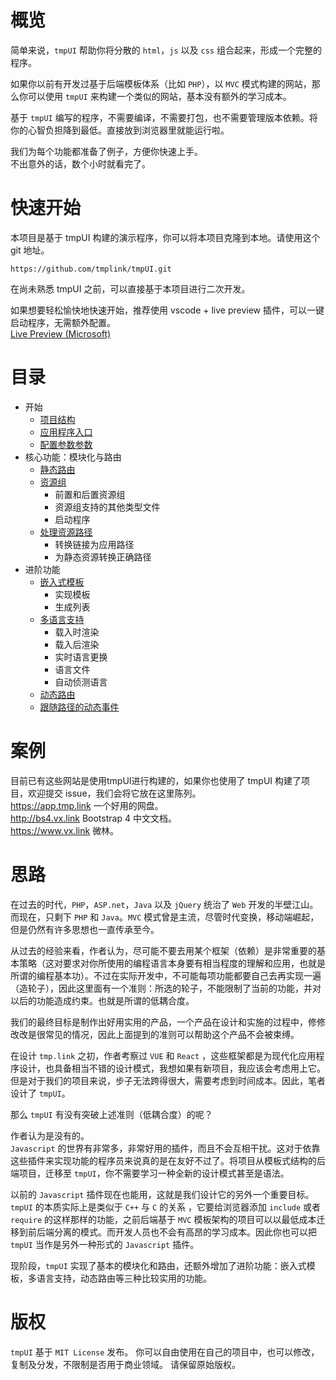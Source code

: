 # 概览

简单来说，`tmpUI` 帮助你将分散的 `html`，`js` 以及 `css` 组合起来，形成一个完整的程序。  

如果你以前有开发过基于后端模板体系（比如 `PHP`），以 `MVC` 模式构建的网站，那么你可以使用 `tmpUI` 来构建一个类似的网站，基本没有额外的学习成本。

基于 `tmpUI` 编写的程序，不需要编译，不需要打包，也不需要管理版本依赖。将你的心智负担降到最低。直接放到浏览器里就能运行啦。  

我们为每个功能都准备了例子，方便你快速上手。   
不出意外的话，数个小时就看完了。

# 快速开始
本项目是基于 tmpUI 构建的演示程序，你可以将本项目克隆到本地。请使用这个 git 地址。
```
https://github.com/tmplink/tmpUI.git
```
在尚未熟悉 tmpUI 之前，可以直接基于本项目进行二次开发。  

如果想要轻松愉快地快速开始，推荐使用 vscode + live preview 插件，可以一键启动程序，无需额外配置。  
[Live Preview (Microsoft)](https://marketplace.visualstudio.com/items?itemName=ms-vscode.live-server)

# 目录
* 开始
  * [项目结构](./struct.md)
  * [应用程序入口](./main.md)
  * [配置参数参数](./params.md)
* 核心功能：模块化与路由
  * [静态路由](./route.md)
  * [资源组](./resource.md)
    * 前置和后置资源组
    * 资源组支持的其他类型文件
    * 启动程序
  * [处理资源路径](./url.md)
    * 转换链接为应用路径
    * 为静态资源转换正确路径
* 进阶功能
  * [嵌入式模板](./temp.md)
    * 实现模板
    * 生成列表
  * [多语言支持](./i18n.md)
    * 载入时渲染
    * 载入后渲染
    * 实时语言更换
    * 语言文件
    * 自动侦测语言
  * [动态路由](./route-dynamic.md)
  * [跟随路径的动态事件](./route-dynamic-event.md)
  
# 案例

目前已有这些网站是使用tmpUI进行构建的，如果你也使用了 tmpUI 构建了项目，欢迎提交 issue，我们会将它放在这里陈列。  
https://app.tmp.link 一个好用的网盘。  
http://bs4.vx.link Bootstrap 4 中文文档。  
https://www.vx.link 微林。  

# 思路

在过去的时代，`PHP`，`ASP.net`，`Java` 以及 `jQuery` 统治了 `Web` 开发的半壁江山。而现在，只剩下 `PHP` 和 `Java`。`MVC` 模式曾是主流，尽管时代变换，移动端崛起，但是仍然有许多思想也一直传承至今。

从过去的经验来看，作者认为，尽可能不要去用某个框架（依赖）是非常重要的基本策略（这对要求对你所使用的编程语言本身要有相当程度的理解和应用，也就是所谓的编程基本功）。不过在实际开发中，不可能每项功能都要自己去再实现一遍（造轮子），因此这里面有一个准则：所选的轮子，不能限制了当前的功能，并对以后的功能造成约束。也就是所谓的低耦合度。

我们的最终目标是制作出好用实用的产品，一个产品在设计和实施的过程中，修修改改是很常见的情况，因此上面提到的准则可以帮助这个产品不会被束缚。

在设计 `tmp.link` 之初，作者考察过 `VUE` 和 `React` ，这些框架都是为现代化应用程序设计，也具备相当不错的设计模式，我想如果有新项目，我应该会考虑用上它。  
但是对于我们的项目来说，步子无法跨得很大，需要考虑到时间成本。因此，笔者设计了 `tmpUI`。  

那么 `tmpUI` 有没有突破上述准则（低耦合度）的呢？  

作者认为是没有的。  
`Javascript` 的世界有非常多，非常好用的插件，而且不会互相干扰。这对于依靠这些插件来实现功能的程序员来说真的是在友好不过了。将项目从模板式结构的后端项目，迁移至 `tmpUI`，你不需要学习一种全新的设计模式甚至是语法。

以前的 `Javascript` 插件现在也能用，这就是我们设计它的另外一个重要目标。  
`tmpUI` 的本质实际上是类似于 `C++` 与 `C` 的关系 ，它要给浏览器添加 `include` 或者 `require` 的这样那样的功能，之前后端基于 `MVC` 模板架构的项目可以以最低成本迁移到前后端分离的模式。而开发人员也不会有高昂的学习成本。因此你也可以把 `tmpUI` 当作是另外一种形式的 `Javascript` 插件。

现阶段，`tmpUI` 实现了基本的模块化和路由，还额外增加了进阶功能：嵌入式模板，多语言支持，动态路由等三种比较实用的功能。

# 版权

`tmpUI` 基于 `MIT License` 发布。
你可以自由使用在自己的项目中，也可以修改，复制及分发，不限制是否用于商业领域。
请保留原始版权。
